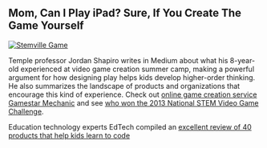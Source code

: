 
## Mom, Can I Play iPad? Sure, If You Create The Game Yourself

<a href="https://medium.com/adventures-in-consumer-technology/8b4e04ad0485" title="Are Kids Who Make Their Own Video Games Better Prepared For The Digital Future?">
<img src="http://res.cloudinary.com/parentcc/image/upload/e_saturation/v1373636349/stemville_o0tuul.png" alt="Stemville Game" />
</a>

Temple professor Jordan Shapiro writes in Medium about what his 8-year-old experienced at video game creation summer camp, making a powerful argument for how designing play helps kids develop higher-order thinking. He also summarizes the landscape of products and organizations that encourage this kind of experience. Check out [online game creation service Gamestar Mechanic](http://gamestarmechanic.com/) and see [who won the 2013 National STEM Video Game Challenge](http://stemchallenge.org/classrooms/announcing-the-winners-of-the-2013-national-stem-video-game-challenge/ "Announcing the Winners of the 2013 National STEM Video Game Challenge - See more at: http://stemchallenge.org/classrooms/announcing-the-winners-of-the-2013-national-stem-video-game-challenge/#sthash.27iHscvw.dpuf").

Education technology experts EdTech compiled an [excellent review of 40 products that help kids learn to code](https://www.edsurge.com/guide/teaching-kids-to-code "Teach Kids To Code")
